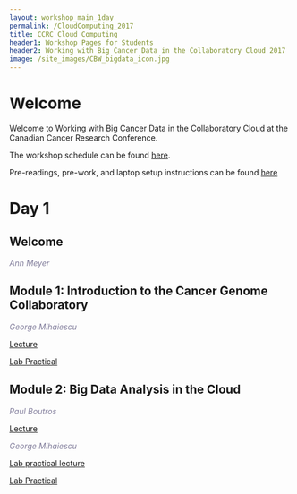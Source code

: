 ```yaml
---
layout: workshop_main_1day
permalink: /CloudComputing_2017
title: CCRC Cloud Computing
header1: Workshop Pages for Students
header2: Working with Big Cancer Data in the Collaboratory Cloud 2017
image: /site_images/CBW_bigdata_icon.jpg
---
```


# Welcome <a id="welcome"></a>

Welcome to Working with Big Cancer Data in the Collaboratory Cloud at the Canadian Cancer Research Conference.  

The workshop schedule can be found [here](https://bioinformaticsdotca.github.io/CloudComputing_2017_schedule).

Pre-readings, pre-work, and laptop setup instructions can be found [here](https://bioinformaticsdotca.github.io/CloudComputing_2017_prework)

# Day 1 <a id="day1"></a>

## Welcome

*<font color="#827e9c">Ann Meyer</font>*  

## Module 1: Introduction to the Cancer Genome Collaboratory  

*<font color="#827e9c">George Mihaiescu</font>*   

[Lecture](https://www.dropbox.com/s/vd4wzplfhqbwftv/CCRC_lecture%20I.pptx?dl=0)   

[Lab Practical](https://bioinformaticsdotca.github.io/cloudcomputing_2017_module1_lab)

## Module 2: Big Data Analysis in the Cloud  

*<font color="#827e9c">Paul Boutros</font>*   

[Lecture](https://www.dropbox.com/s/go4b2btsn6j0t62/CBW_Collaboratory_2017_CCRC_PaulBoutros.pptx?dl=0)   

*<font color="#827e9c">George Mihaiescu</font>*   

[Lab practical lecture](https://www.dropbox.com/s/mw68xgrpx0hs0bh/CCRC_lab_II_exercise.pptx?dl=0)  

[Lab Practical](https://bioinformaticsdotca.github.io/cloudcomputing_2017_module2_lab)  
